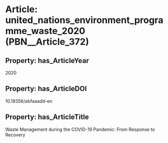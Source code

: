 # Article: __united_nations_environment_programme_waste_2020__ (PBN__Article_372)

## Property: has_ArticleYear

2020

## Property: has_ArticleDOI

10.18356/abfaaadd-en

## Property: has_ArticleTitle

Waste Management during the COVID-19 Pandemic: From Response to Recovery

